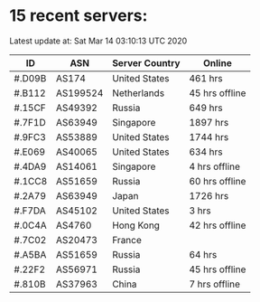 # 15 recent servers:

Latest update at: Sat Mar 14 03:10:13 UTC 2020

| ID | ASN | Server Country | Online |
| -- | --- | -------------- | ------ |
| #.D09B | AS174 | United States | 461 hrs |
| #.B112 | AS199524 | Netherlands | 45 hrs offline |
| #.15CF | AS49392 | Russia | 649 hrs |
| #.7F1D | AS63949 | Singapore | 1897 hrs |
| #.9FC3 | AS53889 | United States | 1744 hrs |
| #.E069 | AS40065 | United States | 634 hrs |
| #.4DA9 | AS14061 | Singapore | 4 hrs offline |
| #.1CC8 | AS51659 | Russia | 60 hrs offline |
| #.2A79 | AS63949 | Japan | 1726 hrs |
| #.F7DA | AS45102 | United States | 3 hrs |
| #.0C4A | AS4760 | Hong Kong | 42 hrs offline |
| #.7C02 | AS20473 | France | |
| #.A5BA | AS51659 | Russia | 64 hrs |
| #.22F2 | AS56971 | Russia | 45 hrs offline |
| #.810B | AS37963 | China | 7 hrs offline |

